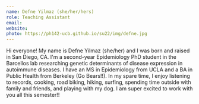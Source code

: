 ```yaml
---
name: Defne Yilmaz (she/her/hers)
role: Teaching Assistant
email: 
website: 
photo: https://ph142-ucb.github.io/su22/img/defne.jpg
---
```


Hi everyone! My name is Defne Yilmaz (she/her) and I was born and raised in San Diego, CA. I'm a second-year Epidemiology PhD student in the Barcellos lab researching genetic determinants of disease expression in autoimmune diseases. I have an MS in Epidemiology from UCLA and a BA in Public Health from Berkeley (Go Bears!!). In my spare time, I enjoy listening to records, cooking, road biking, hiking, surfing, spending time outside with family and friends, and playing with my dog. I am super excited to work with you all this semester!!